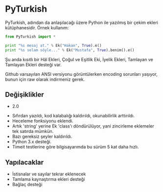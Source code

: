 PyTurkish
=======

PyTurkish, adından da anlaşılacağı üzere Python ile yazılmış bir çekim ekleri kütüphanesidir. Örnek kullanım:
```python
from PyTurkish import *

print "%s mesaj at." % Ek("Hakan", True).e()
print "%s selam söyle..." % Ek("Mustafa", True).benim().e()
```

Şu anda kısıtlı bir Hâl Ekleri, Çoğul ve Eşitlik Eki, İyelik Ekleri, Tamlayan ve Tamlayan Ekleri desteği var.

Github varsayılan ANSI versiyonu görüntülerken encoding sorunları yaşıyor, bunun için raw olarak indirmeniz gerek.

Değişiklikler
--------------
- 2.0
+ Sıfırdan yazıldı, kod kalabalığı kaldırıldı, okunabilirlik arttırıldı.
+ Heceleme fonksiyonu eklendi.
+ Artık 'string' yerine Ek 'class'ı döndürülüyor, yani zincirleme eklemeler tek satırda mümkün.
+ Bazı gereksiz şeyler kaldırıldı.
+ Python 3.x desteği.
+ Timeit testlerine göre bilgisayarımda bu sürüm 5 kat daha hızlı.

Yapılacaklar
--------------
+ İstisnalar ve sayılar tekrar eklenecek
+ Tamlama kaynaştırma ekleri desteği
+ Bağlaç desteği